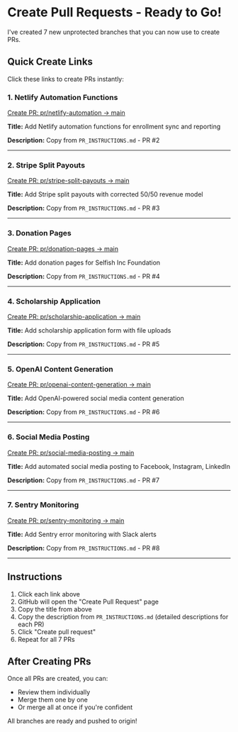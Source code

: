 # Create Pull Requests - Ready to Go!

I've created 7 new unprotected branches that you can now use to create PRs.

## Quick Create Links

Click these links to create PRs instantly:

### 1. Netlify Automation Functions

[Create PR: pr/netlify-automation → main](https://github.com/elevateforhumanity/fix2/compare/main...pr/netlify-automation?expand=1)

**Title:** Add Netlify automation functions for enrollment sync and reporting

**Description:** Copy from `PR_INSTRUCTIONS.md` - PR #2

---

### 2. Stripe Split Payouts

[Create PR: pr/stripe-split-payouts → main](https://github.com/elevateforhumanity/fix2/compare/main...pr/stripe-split-payouts?expand=1)

**Title:** Add Stripe split payouts with corrected 50/50 revenue model

**Description:** Copy from `PR_INSTRUCTIONS.md` - PR #3

---

### 3. Donation Pages

[Create PR: pr/donation-pages → main](https://github.com/elevateforhumanity/fix2/compare/main...pr/donation-pages?expand=1)

**Title:** Add donation pages for Selfish Inc Foundation

**Description:** Copy from `PR_INSTRUCTIONS.md` - PR #4

---

### 4. Scholarship Application

[Create PR: pr/scholarship-application → main](https://github.com/elevateforhumanity/fix2/compare/main...pr/scholarship-application?expand=1)

**Title:** Add scholarship application form with file uploads

**Description:** Copy from `PR_INSTRUCTIONS.md` - PR #5

---

### 5. OpenAI Content Generation

[Create PR: pr/openai-content-generation → main](https://github.com/elevateforhumanity/fix2/compare/main...pr/openai-content-generation?expand=1)

**Title:** Add OpenAI-powered social media content generation

**Description:** Copy from `PR_INSTRUCTIONS.md` - PR #6

---

### 6. Social Media Posting

[Create PR: pr/social-media-posting → main](https://github.com/elevateforhumanity/fix2/compare/main...pr/social-media-posting?expand=1)

**Title:** Add automated social media posting to Facebook, Instagram, LinkedIn

**Description:** Copy from `PR_INSTRUCTIONS.md` - PR #7

---

### 7. Sentry Monitoring

[Create PR: pr/sentry-monitoring → main](https://github.com/elevateforhumanity/fix2/compare/main...pr/sentry-monitoring?expand=1)

**Title:** Add Sentry error monitoring with Slack alerts

**Description:** Copy from `PR_INSTRUCTIONS.md` - PR #8

---

## Instructions

1. Click each link above
2. GitHub will open the "Create Pull Request" page
3. Copy the title from above
4. Copy the description from `PR_INSTRUCTIONS.md` (detailed descriptions for each PR)
5. Click "Create pull request"
6. Repeat for all 7 PRs

## After Creating PRs

Once all PRs are created, you can:

- Review them individually
- Merge them one by one
- Or merge all at once if you're confident

All branches are ready and pushed to origin!
